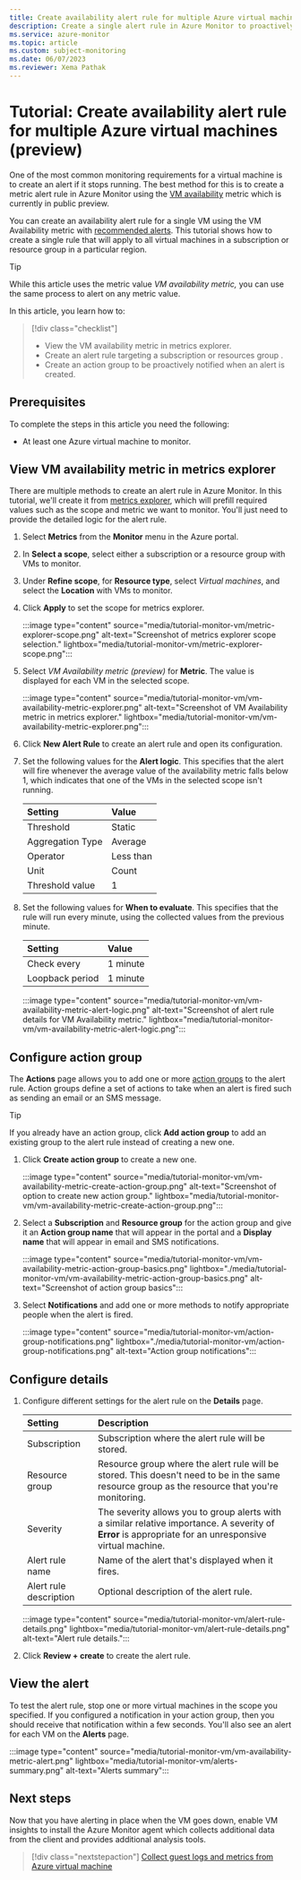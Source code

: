 ```yaml
---
title: Create availability alert rule for multiple Azure virtual machines (preview)
description: Create a single alert rule in Azure Monitor to proactively notify you if any virtual machines in a subscription or resource group is unavailable.
ms.service: azure-monitor
ms.topic: article
ms.custom: subject-monitoring
ms.date: 06/07/2023
ms.reviewer: Xema Pathak
---
```


# Tutorial: Create availability alert rule for multiple Azure virtual machines (preview)
One of the most common monitoring requirements for a virtual machine is to create an alert if it stops running. The best method for this is to create a metric alert rule in Azure Monitor using the [VM availability](../../virtual-machines/monitor-vm-reference.md#vm-availability-metric-preview) metric which is currently in public preview.

You can create an availability alert rule for a single VM using the VM Availability metric with [recommended alerts](tutorial-monitor-vm-alert-recommended.md). This tutorial shows how to create a single rule that will apply to all virtual machines in a subscription or resource group in a particular region.

> [!TIP]
> While this article uses the metric value *VM availability metric,* you can use the same process to alert on any metric value. 

In this article, you learn how to:

> [!div class="checklist"]
> * View the VM availability metric in metrics explorer.
> * Create an alert rule targeting a subscription or resources group .
> * Create an action group to be proactively notified when an alert is created.

 

## Prerequisites
To complete the steps in this article you need the following: 

- At least one Azure virtual machine to monitor.

## View VM availability metric in metrics explorer
There are multiple methods to create an alert rule in Azure Monitor. In this tutorial, we'll create it from [metrics explorer](../essentials/metrics-getting-started.md), which will prefill required values such as the scope and metric we want to monitor. You'll just need to provide the detailed logic for the alert rule.


1. Select **Metrics** from the **Monitor** menu in the Azure portal.
2. In **Select a scope**, select either a subscription or a resource group with VMs to monitor.
3. Under **Refine scope**, for **Resource type**, select *Virtual machines*, and select the **Location** with VMs to monitor.
5. Click **Apply** to set the scope for metrics explorer.

    :::image type="content" source="media/tutorial-monitor-vm/metric-explorer-scope.png" alt-text="Screenshot of metrics explorer scope selection." lightbox="media/tutorial-monitor-vm/metric-explorer-scope.png":::


6. Select *VM Availability metric (preview)* for **Metric**. The value is displayed  for each VM in the selected scope.

    :::image type="content" source="media/tutorial-monitor-vm/vm-availability-metric-explorer.png" alt-text="Screenshot of VM Availability metric in metrics explorer." lightbox="media/tutorial-monitor-vm/vm-availability-metric-explorer.png":::

7. Click **New Alert Rule** to create an alert rule and open its configuration.

8. Set the following values for the **Alert logic**. This specifies that the alert will fire whenever the average value of the availability metric falls below 1, which indicates that one of the VMs in the selected scope isn't running.

    | Setting | Value |
    |:---|:---|
    | Threshold | Static |
    | Aggregation Type | Average |
    | Operator | Less than |
    | Unit | Count |
    | Threshold value | 1 |

9. Set the following values for **When to evaluate**. This specifies that the rule will run every minute, using the collected values from the previous minute.

    | Setting | Value |
    |:---|:---|
    | Check every | 1 minute |
    | Loopback period | 1 minute |


    :::image type="content" source="media/tutorial-monitor-vm/vm-availability-metric-alert-logic.png" alt-text="Screenshot of alert rule details for VM Availability metric." lightbox="media/tutorial-monitor-vm/vm-availability-metric-alert-logic.png":::



## Configure action group
The **Actions** page allows you to add one or more [action groups](../alerts/action-groups.md) to the alert rule. Action groups define a set of actions to take when an alert is fired such as sending an email or an SMS message.

> [!TIP]
> If you already have an action group, click **Add action group** to add an existing group to the alert rule instead of creating a new one.

1. Click **Create action group** to create a new one. 

    :::image type="content" source="media/tutorial-monitor-vm/vm-availability-metric-create-action-group.png" alt-text="Screenshot of option to create new action group." lightbox="media/tutorial-monitor-vm/vm-availability-metric-create-action-group.png":::

2. Select a **Subscription** and **Resource group** for the action group and give it an **Action group name** that will appear in the portal and a **Display name** that will appear in email and SMS notifications.

    :::image type="content" source="media/tutorial-monitor-vm/vm-availability-metric-action-group-basics.png" lightbox="./media/tutorial-monitor-vm/vm-availability-metric-action-group-basics.png" alt-text="Screenshot of action group basics":::

3. Select **Notifications** and add one or more methods to notify appropriate people when the alert is fired.

    :::image type="content" source="media/tutorial-monitor-vm/action-group-notifications.png" lightbox="./media/tutorial-monitor-vm/action-group-notifications.png" alt-text="Action group notifications":::

## Configure details

1. Configure different settings for the alert rule on the **Details** page.

    | Setting | Description |
    |:---|:---|
    | Subscription | Subscription where the alert rule will be stored. |
    | Resource group | Resource group where the alert rule will be stored. This doesn't need to be in the same resource group as the resource that you're monitoring. |
    | Severity | The severity allows you to group alerts with a similar relative importance. A severity of **Error** is appropriate for an unresponsive virtual machine. |
    | Alert rule name | Name of the alert that's displayed when it fires. |
    | Alert rule description | Optional description of the alert rule. |
    

    :::image type="content" source="media/tutorial-monitor-vm/alert-rule-details.png" lightbox="media/tutorial-monitor-vm/alert-rule-details.png" alt-text="Alert rule details.":::

2. Click **Review + create** to create the alert rule.

## View the alert
To test the alert rule, stop one or more virtual machines in the scope you specified. If you configured a notification in your action group, then you should receive that notification within a few seconds. You'll also see an alert for each VM on the **Alerts** page.

:::image type="content" source="media/tutorial-monitor-vm/vm-availability-metric-alert.png" lightbox="media/tutorial-monitor-vm/alerts-summary.png" alt-text="Alerts summary":::


## Next steps
Now that you have alerting in place when the VM goes down, enable VM insights to install the Azure Monitor agent which collects additional data from the client and provides additional analysis tools.

> [!div class="nextstepaction"]
> [Collect guest logs and metrics from Azure virtual machine](tutorial-monitor-vm-guest.md)



